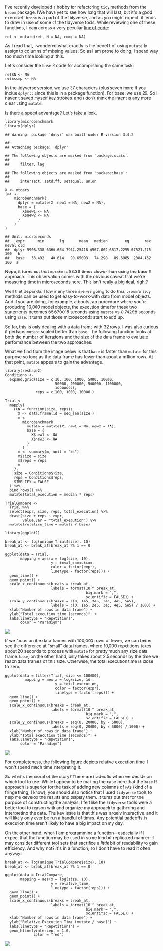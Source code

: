<!-- 
---
layout: post
title: "Tidyversing for the sake of Tidyversing"
date: 2017-11-15
---
-->
I've recently developed a hobby for refactoring `tidy` methods from the
`broom` package. (We have yet to see how long that will last, but it's a
good exercise). `broom` is a part of the tidyverse, and as you might
expect, it tends to draw in use of some of the tidyverse tools. While
reviewing one of these functions, I cam across a very peculiar [line of
code](https://github.com/tidyverse/broom/blob/master/R/felm_tidiers.R#L73):

<!--excerpt-->
    ret <- mutate(ret, N = NA, comp = NA)

As I read that, I wondered what exactly is the benefit of using `mutate`
to assign to columns of missing values. So as I am prone to doing, I
spend way too much time looking at this.

Let's consider the `base` R code for accomplishing the same task:

    ret$N <- NA
    ret$comp <- NA

In the tidyverse version, we use 37 characters (plus seven more if you
inclue `dplyr::` since this is in a package function). For base, we use
26. So I haven't saved myself key strokes, and I don't think the intent
is any more clear using `mutate`.

Is there a speed advantage? Let's take a look.

    library(microbenchmark)
    library(dplyr)

    ## Warning: package 'dplyr' was built under R version 3.4.2

    ## 
    ## Attaching package: 'dplyr'

    ## The following objects are masked from 'package:stats':
    ## 
    ##     filter, lag

    ## The following objects are masked from 'package:base':
    ## 
    ##     intersect, setdiff, setequal, union

    X <- mtcars
    (m1 <- 
        microbenchmark(
          dplyr = mutate(X, new1 = NA, new2 = NA),
          base = {
            X$new1 <- NA
            X$new2 <- NA
          }
        )
    )

    ## Unit: microseconds
    ##   expr      min       lq       mean   median        uq       max neval cld
    ##  dplyr 5908.338 6360.664 7904.25418 6567.002 6817.2255 67521.275   100   b
    ##   base   33.492   40.614   90.65093   74.298   89.6965  2384.432   100  a

Nope, it turns out that `mutate` is 88.39 times slower than using the
base R approach. This observation comes with the obvious caveat that
we're measuring time in microseconds here. This isn't really a big deal,
right?

Well that depends. How many times are we going to do this. `broom`'s
`tidy` methods can be used to get easy-to-work-with data from model
objects. And if you are doing, for example, a bootstrap procedure where
you're producing 10,000 model objects, the execution time for these two
statements becomes 65.670015 seconds using `mutate` vs 0.74298 seconds
using `base`. It turns out those microseconds start to add up.

So far, this is only dealing with a data frame with 32 rows. I was also
curious if perhaps `mutate` scaled better than `base`. The following
function looks at both the number of iterations and the size of the data
frame to evaluate performance between the two approaches.

What we find from the image below is that `base` is faster than `mutate`
for this purpose so long as the data frame has fewer than about a
million rows. At that point, `mutate` appears to gain the advantage.

    library(reshape2)
    Conditions <- 
      expand.grid(size = c(10, 100, 1000, 5000, 10000, 
                           50000, 100000, 500000, 1000000, 
                           10000000),
                  reps = c(100, 1000, 10000))

    Trial <- 
      mapply(
        FUN = function(size, reps){
          X <- data.frame(id = seq_len(size))
          m <- 
            microbenchmark(
              mutate = mutate(X, new1 = NA, new2 = NA),
              base = {
                X$new1 <- NA
                X$new2 <- NA
              }
            )
          m <- summary(m, unit = "ms")
          m$size = size
          m$reps = reps
          m
        },
        size = Conditions$size,
        reps = Conditions$reps,
        SIMPLIFY = FALSE
      ) %>% 
      bind_rows() %>% 
      mutate(total_execution = median * reps)

    TrialCompare <- 
      Trial %>% 
      select(expr, size, reps, total_execution) %>% 
      dcast(size + reps ~ expr, 
            value.var = "total_execution") %>% 
      mutate(relative_time = mutate / base)

    library(ggplot2)

    break_at <- log(unique(Trial$size), 10)
    break_at <- break_at[break_at %% 1 == 0]

    ggplot(data = Trial,
           mapping = aes(x = log(size, 10),
                         y = total_execution,
                         color = factor(expr),
                         linetype = factor(reps))) + 
      geom_line() + 
      geom_point() + 
      scale_x_continuous(breaks = break_at,
                         labels = format(10 ^ break_at,
                                         big.mark = ",",
                                         scientific = FALSE)) + 
      scale_y_continuous(breaks = c(0, 1e5, 2e5, 3e5, 4e5, 5e5),
                         labels = c(0, 1e5, 2e5, 3e5, 4e5, 5e5) / 1000) + 
      xlab("Number of rows in data frame") + 
      ylab("Total execution time (seconds)") + 
      labs(linetype = "Repetitions",
           color = "Paradigm")

![](2017-11-15-tidverse-for-tidyverse-sake_files/figure-markdown_strict/unnamed-chunk-4-1.png)

If we focus on the data frames with 100,000 rows of fewer, we can better
see the difference at "small" data frames, where 10,000 repetitions
takes about 20 seconds to process with `mutate` for pretty much any size
data frame. `base`, on the other hand, only takes about 2.5 seconds by
the time we reach data frames of this size. Otherwise, the total
execution time is close to zero.

    ggplot(data = filter(Trial, size <= 100000),
             mapping = aes(x = log(size, 10),
                           y = total_execution,
                           color = factor(expr),
                           linetype = factor(reps))) + 
      geom_line() + 
      geom_point() + 
      scale_x_continuous(breaks = break_at,
                         labels = format(10 ^ break_at,
                                         big.mark = ",",
                                         scientific = FALSE)) + 
      scale_y_continuous(breaks = seq(0, 20000, by = 5000),
                         labels = seq(0, 20000, by = 5000) / 1000) +
      xlab("Number of rows in data frame") + 
      ylab("Total execution time (seconds)") + 
      labs(linetype = "Repetitions",
           color = "Paradigm")

![](2017-11-15-tidverse-for-tidyverse-sake_files/figure-markdown_strict/unnamed-chunk-5-1.png)

For completeness, the following figure depicts relative execution time.
I won't spend much time interpreting it.

So what's the moral of the story? There are tradeoffs when we decide on
which tool to use. While I appear to be making the case here that the
`base` R approach is superior for the task of adding new columns of
`NA`s (kind of a fringe thing, I know), you should also notice that I
used `tidyverse` tools to help me develop the results and display them.
It turns out that for the purpose of constructing the analysis, I felt
like the `tidyverse` tools were a better tool to reason with and
organize my approach to gathering and interpreting the data. The key
issue is that this was largely interactive, and it will likely only ever
be run a handful of times. Any potential tradeoffs in execution time
aren't likely to have a big impact on my day.

On the other hand, when I am programming a function--especially if I
expect that the function may be used in some kind of replicated
manner--I may consider different tool sets that sacrifice a *little* bit
of readability to gain efficiency. And why not? It's in a function, so I
don't have to read it often anyway!

    break_at <- log(unique(TrialCompare$size), 10)
    break_at <- break_at[break_at %% 1 == 0]

    ggplot(data = TrialCompare,
           mapping = aes(x = log(size, 10),
                         y = relative_time,
                         linetype = factor(reps))) + 
      geom_line() + 
      geom_point() + 
      scale_x_continuous(breaks = break_at,
                         labels = format(10 ^ break_at,
                                         big.mark = ",",
                                         scientific = FALSE)) + 
      xlab("Number of rows in data frame") + 
      ylab("Relative Execution Time (mutate / base)") + 
      labs(linetype = "Repetitions") + 
      geom_hline(yintercept = 1.0,
                 color = "red")

![](2017-11-15-tidverse-for-tidyverse-sake_files/figure-markdown_strict/unnamed-chunk-6-1.png)
